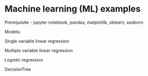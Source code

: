 # Machine learning (ML) examples

Prerequisite - jupyter notebook, pandas, matplotlib, sklearn, seaborn


Models:

Single variable linear regression

Multiple variable linear regression

Logistic regression

DecisionTree
